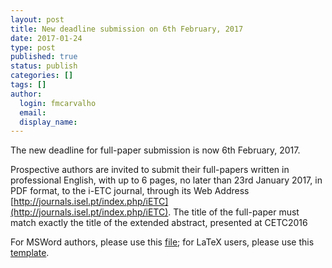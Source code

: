 ```yaml
---
layout: post
title: New deadline submission on 6th February, 2017
date: 2017-01-24
type: post
published: true
status: publish
categories: []
tags: []
author:
  login: fmcarvalho
  email: 
  display_name: 
---
```


The new deadline for full-paper submission is now 6th February, 2017.

Prospective authors are invited to submit their full-papers written in professional
English, with up to 6 pages, no later than 23rd January 2017, in PDF format, to the
i-ETC journal, through its Web Address [http://journals.isel.pt/index.php/iETC](http://journals.isel.pt/index.php/iETC).
The title of the full-paper must match exactly the title of the extended abstract,
presented at CETC2016

For MSWord authors, please use this [file](/resources/i-ETC-TemplateWord.zip);
for LaTeX users, please use this [template](/resources/i-ETC-TemplateLaTeX.zip).
